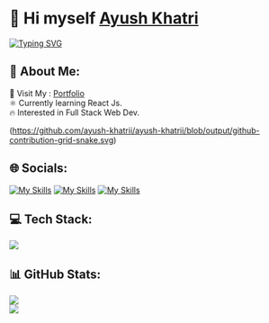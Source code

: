 <h1 align="left">👋 Hi myself <a href="https://www.instagram.com/ayush,khatrii/" target="_blank"> Ayush Khatri </a></h1>
<a href="https://git.io/typing-svg"><img src="https://readme-typing-svg.herokuapp.com?font=Fira+Code&pause=1000&width=435&lines=Web+Developer+%E2%99%A5%EF%B8%8F" alt="Typing SVG" /></a>

## 💫 About Me:
🚀 Visit My : [Portfolio](https://ayushkhatri.vercel.app)<br>⚛️ Currently learning React Js.<br>🔥 Interested in Full Stack Web Dev.<br>

(https://github.com/ayush-khatrii/ayush-khatrii/blob/output/github-contribution-grid-snake.svg)

## 🌐 Socials:

[![My Skills](https://skillicons.dev/icons?i=instagram)](https://instagram.com/ayush.khatrii)
[![My Skills](https://skillicons.dev/icons?i=linkedin)](https://linkedin.com/in/ayushkhatrii/)
[![My Skills](https://skillicons.dev/icons?i=twitter)](https://twitter.com/khatri_ayush15)
  
## 💻 Tech Stack:
  <img src="https://skillicons.dev/icons?i=js,html,css,express,tailwind,vscode,react,git,github" />

## 📊 GitHub Stats:
![](https://github-readme-streak-stats.herokuapp.com/?user=ayush-khatrii&theme=dark&hide_border=false)<br/>
![](https://github-readme-stats.vercel.app/api/top-langs/?username=ayush-khatrii&theme=dark&hide_border=false&include_all_commits=false&count_private=false&layout=compact)


